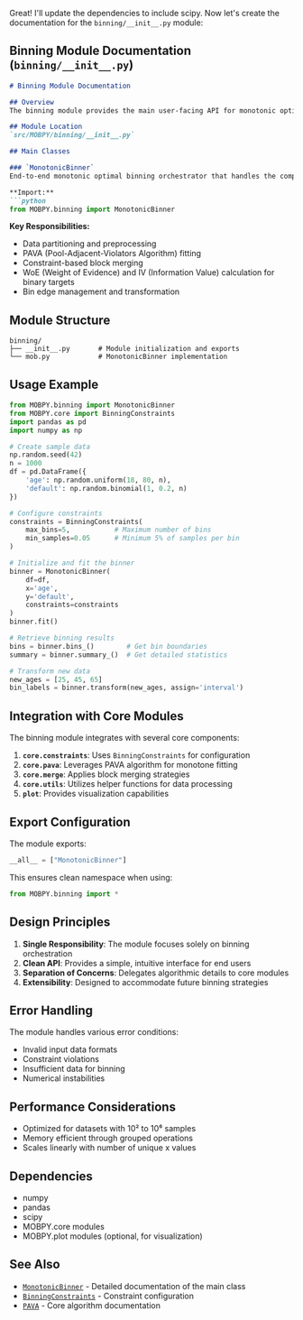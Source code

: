 Great! I'll update the dependencies to include scipy. Now let's create the documentation for the `binning/__init__.py` module:

## **Binning Module Documentation** (`binning/__init__.py`)

```markdown
# Binning Module Documentation

## Overview
The binning module provides the main user-facing API for monotonic optimal binning. It orchestrates the complete pipeline from data partitioning through PAVA and merging to final bin creation.

## Module Location
`src/MOBPY/binning/__init__.py`

## Main Classes

### `MonotonicBinner`
End-to-end monotonic optimal binning orchestrator that handles the complete binning workflow.

**Import:**
```python
from MOBPY.binning import MonotonicBinner
```

**Key Responsibilities:**
- Data partitioning and preprocessing
- PAVA (Pool-Adjacent-Violators Algorithm) fitting
- Constraint-based block merging
- WoE (Weight of Evidence) and IV (Information Value) calculation for binary targets
- Bin edge management and transformation

## Module Structure

```
binning/
├── __init__.py       # Module initialization and exports
└── mob.py            # MonotonicBinner implementation
```

## Usage Example

```python
from MOBPY.binning import MonotonicBinner
from MOBPY.core import BinningConstraints
import pandas as pd
import numpy as np

# Create sample data
np.random.seed(42)
n = 1000
df = pd.DataFrame({
    'age': np.random.uniform(18, 80, n),
    'default': np.random.binomial(1, 0.2, n)
})

# Configure constraints
constraints = BinningConstraints(
    max_bins=5,           # Maximum number of bins
    min_samples=0.05      # Minimum 5% of samples per bin
)

# Initialize and fit the binner
binner = MonotonicBinner(
    df=df,
    x='age',
    y='default', 
    constraints=constraints
)
binner.fit()

# Retrieve binning results
bins = binner.bins_()        # Get bin boundaries
summary = binner.summary_()  # Get detailed statistics

# Transform new data
new_ages = [25, 45, 65]
bin_labels = binner.transform(new_ages, assign='interval')
```

## Integration with Core Modules

The binning module integrates with several core components:

1. **`core.constraints`**: Uses `BinningConstraints` for configuration
2. **`core.pava`**: Leverages PAVA algorithm for monotone fitting
3. **`core.merge`**: Applies block merging strategies
4. **`core.utils`**: Utilizes helper functions for data processing
5. **`plot`**: Provides visualization capabilities

## Export Configuration

The module exports:
```python
__all__ = ["MonotonicBinner"]
```

This ensures clean namespace when using:
```python
from MOBPY.binning import *
```

## Design Principles

1. **Single Responsibility**: The module focuses solely on binning orchestration
2. **Clean API**: Provides a simple, intuitive interface for end users
3. **Separation of Concerns**: Delegates algorithmic details to core modules
4. **Extensibility**: Designed to accommodate future binning strategies

## Error Handling

The module handles various error conditions:
- Invalid input data formats
- Constraint violations
- Insufficient data for binning
- Numerical instabilities

## Performance Considerations

- Optimized for datasets with 10² to 10⁶ samples
- Memory efficient through grouped operations
- Scales linearly with number of unique x values

## Dependencies
- numpy
- pandas
- scipy
- MOBPY.core modules
- MOBPY.plot modules (optional, for visualization)

## See Also
- [`MonotonicBinner`](./mob.md) - Detailed documentation of the main class
- [`BinningConstraints`](../core/constraints.md) - Constraint configuration
- [`PAVA`](../core/pava.md) - Core algorithm documentation
```
